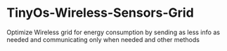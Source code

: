 # TinyOs-Wireless-Sensors-Grid
Optimize Wireless grid for energy consumption by sending as less info as needed and communicating only when needed and other methods
